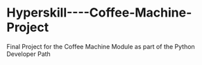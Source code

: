 # Hyperskill----Coffee-Machine-Project
Final Project for the Coffee Machine Module as part of the Python Developer Path
